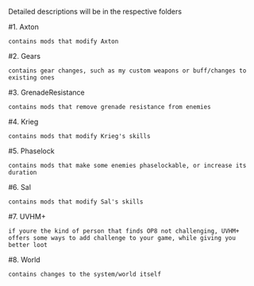  Detailed descriptions will be in the respective folders

 #1. Axton
 
	contains mods that modify Axton
	
 #2. Gears
 
	contains gear changes, such as my custom weapons or buff/changes to existing ones

 #3. GrenadeResistance
 
	contains mods that remove grenade resistance from enemies

 #4. Krieg
 
	contains mods that modify Krieg's skills
	
 #5. Phaselock
 
	contains mods that make some enemies phaselockable, or increase its duration
	
 #6. Sal
 
	contains mods that modify Sal's skills
	
 #7. UVHM+
 
	if youre the kind of person that finds OP8 not challenging, UVHM+ offers some ways to add challenge to your game, while giving you better loot
	
 #8. World
 
	contains changes to the system/world itself
